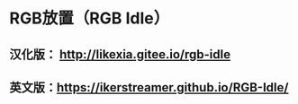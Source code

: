 # RGB放置（RGB Idle）

## 汉化版： http://likexia.gitee.io/rgb-idle


## 英文版：https://ikerstreamer.github.io/RGB-Idle/